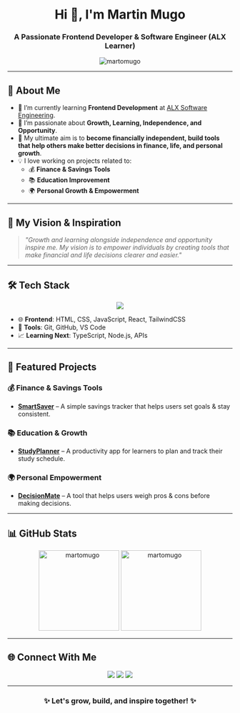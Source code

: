 <!-- Profile Header -->
<h1 align="center">Hi 👋, I'm Martin Mugo</h1>
<h3 align="center">A Passionate Frontend Developer & Software Engineer (ALX Learner)</h3>

<p align="center">
  <img src="https://komarev.com/ghpvc/?username=martomugo&label=Profile%20Views&color=0e75b6&style=flat" alt="martomugo" />
</p>

---

## 🌱 About Me  

- 🔭 I’m currently learning **Frontend Development** at [ALX Software Engineering](https://www.alxafrica.com/).  
- 🌱 I’m passionate about **Growth, Learning, Independence, and Opportunity**.  
- 🎯 My ultimate aim is to **become financially independent, build tools that help others make better decisions in finance, life, and personal growth**.  
- 💡 I love working on projects related to:  
  - 💰 **Finance & Savings Tools**  
  - 📚 **Education Improvement**  
  - 🌍 **Personal Growth & Empowerment**  

---

## 🚀 My Vision & Inspiration  

> *"Growth and learning alongside independence and opportunity inspire me. My vision is to empower individuals by creating tools that make financial and life decisions clearer and easier."*  

---

## 🛠️ Tech Stack  

<p align="center">
  <!-- Programming & Markup -->
  <img src="https://skillicons.dev/icons?i=html,css,js,react,tailwind,git,github" />
</p>

- 🌐 **Frontend**: HTML, CSS, JavaScript, React, TailwindCSS  
- 🔧 **Tools**: Git, GitHub, VS Code  
- 📈 **Learning Next**: TypeScript, Node.js, APIs  

---

## 📂 Featured Projects  

### 💰 Finance & Savings Tools  
- [**SmartSaver**](https://github.com/yourusername/smartsaver) – A simple savings tracker that helps users set goals & stay consistent.  

### 📚 Education & Growth  
- [**StudyPlanner**](https://github.com/yourusername/studyplanner) – A productivity app for learners to plan and track their study schedule.  

### 🌍 Personal Empowerment  
- [**DecisionMate**](https://github.com/yourusername/decisionmate) – A tool that helps users weigh pros & cons before making decisions.  

---

## 📊 GitHub Stats  

<p align="center">
  <img src="https://github-readme-stats.vercel.app/api?username=martomugo&show_icons=true&theme=tokyonight" alt="martomugo" height="180px"/>
  <img src="https://github-readme-stats.vercel.app/api/top-langs/?username=martomugo&layout=compact&theme=tokyonight" alt="martomugo" height="180px"/>
</p>

---

## 🌐 Connect With Me  

<p align="center">
  <a href="[https://linkedin.com/in/martin-mugo-094905149/" target="_blank"><img src="https://skillicons.dev/icons?i=linkedin" /></a>
  <a href="https://twitter.com/your-twitter" target="_blank"><img src="https://skillicons.dev/icons?i=twitter" /></a>
  <a href="mailto:your@email.com"><img src="https://skillicons.dev/icons?i=gmail" /></a>
</p>

---

<h3 align="center">✨ Let's grow, build, and inspire together! ✨</h3>

